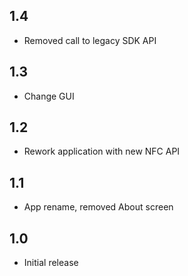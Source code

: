 ## 1.4
 - Removed call to legacy SDK API
## 1.3
 - Сhange GUI
## 1.2
 - Rework application with new NFC API
## 1.1
 - App rename, removed About screen
## 1.0
 - Initial release
